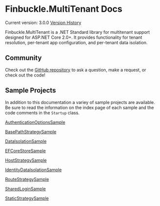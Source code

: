 # Finbuckle.MultiTenant Docs
Current version: 3.0.0 
[Version History](https://github.com/Finbuckle/Finbuckle.MultiTenant/blob/master/CHANGELOG.md)

Finbuckle.MultiTenant is a .NET Standard library for multitenant support designed for ASP.NET Core 2.0+. It provides functionality for tenant resolution, per-tenant app configuration, and per-tenant data isolation.

## Community
Check out the [GitHub repository](https://github.com/Finbuckle/Finbuckle.MultiTenant) to ask a question, make a request, or check out the code!

## Sample Projects
In addition to this documentation a variey of sample projects are available. Be sure to read the information on the index page of each
sample and the code comments in the `Startup` class.

[AuthenticationOptionsSample](https://github.com/Finbuckle/Finbuckle.MultiTenant/tree/master/samples/AuthenticationOptionsSample)

[BasePathStrategySample](https://github.com/Finbuckle/Finbuckle.MultiTenant/tree/master/samples/BasePathStrategySample)

[DataIsolationSample](https://github.com/Finbuckle/Finbuckle.MultiTenant/tree/master/samples/DataIsolationSample) 

[EFCoreStoreSample](https://github.com/Finbuckle/Finbuckle.MultiTenant/tree/master/samples/EFCoreStoreSample)

[HostStrategySample](https://github.com/Finbuckle/Finbuckle.MultiTenant/tree/master/samples/HostStrategySample)

[IdentityDataIsolationSample](https://github.com/Finbuckle/Finbuckle.MultiTenant/tree/master/samples/IdentityDataIsolationSample)

[RouteStrategySample](https://github.com/Finbuckle/Finbuckle.MultiTenant/tree/master/samples/RouteStrategySample)  

[SharedLoginSample](https://github.com/Finbuckle/Finbuckle.MultiTenant/tree/master/samples/SharedLoginSample)  

[StaticStrategySample](https://github.com/Finbuckle/Finbuckle.MultiTenant/tree/master/samples/StaticStrategySample)